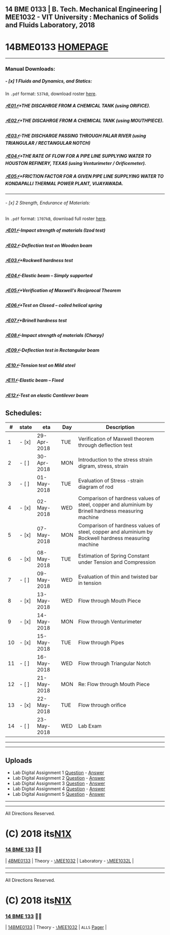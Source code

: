 ##  14 BME 0133 | B. Tech. Mechanical Engineering | MEE1032 - VIT University : Mechanics of Solids and Fluids Laboratory, 2018
# 14BME0133 [HOMEPAGE](https://14bme0133.github.io)

---

### Manual Downloads:

##### - [x] 1 Fluids and Dynamics, and Statics:

In `.pdf` format: `537kB`, download roster [here](assets/manuals/0f.pdf).


##### [⚡️E01⚡️](assets/manuals/0f01.pdf)+THE DISCAHRGE FROM A CHEMICAL TANK (using ORIFICE).
##### [⚡️E02⚡️](assets/manuals/0f02.pdf)+THE DISCAHRGE FROM A CHEMICAL TANK (using MOUTHPIECE).
##### [⚡️E03⚡️](assets/manuals/0f03.pdf)-THE DISCHARGE PASSING THROUGH PALAR RIVER (using TRIANGULAR / RECTANGULAR NOTCH)
##### [⚡️E04⚡️](assets/manuals/0f04.pdf)+THE RATE OF FLOW FOR A PIPE LINE SUPPLYING WATER TO HOUSTON REFINERY, TEXAS (using Venturimeter / Orificemeter).
##### [⚡️E05⚡️](assets/manuals/0f05.pdf)+FRICTION FACTOR FOR A GIVEN PIPE LINE SUPPLYING WATER TO KONDAPALLI THERMAL POWER PLANT, VIJAYAWADA.

---

###### - [x] 2 Strength, Endurance of Materials:

In `.pdf` format: `1707kB`, download full roster [here](assets/manuals/0s.pdf).


##### [⚡️E01⚡️](assets/manuals/0s01)-Impact strength of materials (Izod test)
##### [⚡️E02⚡️](assets/manuals/0s02)-Deflection test on Wooden beam
##### [⚡️E03⚡️](assets/manuals/0s03)+Rockwell hardness test
##### [⚡️E04⚡️](assets/manuals/0s04)-Elastic beam – Simply supported
##### [⚡️E05⚡️](assets/manuals/0s05)+Verification of Maxwell’s Reciprocal Theorem
##### [⚡️E06⚡️](assets/manuals/0s06)+Test on Closed – coiled helical spring
##### [⚡️E07⚡️](assets/manuals/0s07)+Brinell hardness test
##### [⚡️E08⚡️](assets/manuals/0s08)-Impact strength of materials (Charpy)
##### [⚡️E09⚡️](assets/manuals/0s09)-Deflection test in Rectangular beam
##### [⚡️E10⚡️](assets/manuals/0s10)-Tension test on Mild steel
##### [⚡️E11⚡️](assets/manuals/0s11)-Elastic beam – Fixed
##### [⚡️E12⚡️](assets/manuals/0s12)-Test on elastic Cantilever beam

## Schedules:

| # | state | eta | Day | Description|
| --- | --- | --- | --- | --- |
|1 | - [x] |	29-Apr-2018 |	TUE |	Verification of Maxwell theorem through deflection test 	|
|2 | - [ ] |	30-Apr-2018 |	MON |	Introduction to the stress strain digram, stress, strain 	|
|3 | - [ ] |	01-May-2018 |	TUE |	Evaluation of Stress -strain diagram of rod 	|
|4 | - [x] |	02-May-2018 |	WED |	Comparison of hardness values of steel, copper and aluminium by Brinell hardness measuring machine 	|
|5 | - [x] |	07-May-2018 |	MON |	Comparison of hardness values of steel, copper and aluminium by Rockwell hardness measuring machine 	|
|6 | - [x] |	08-May-2018 |	TUE |	Estimation of Spring Constant under Tension and Compression 	|
|7 | - [ ] |	09-May-2018 |	WED |	Evaluation of thin and twisted bar in tension 	|
|8 | - [x] |	13-May-2018 |	WED |	Flow through Mouth Piece 	|
|9 | - [x] |	14-May-2018 |	MON |	Flow through Venturimeter 	|
|10| - [x] | 	15-May-2018 |	TUE |	Flow through Pipes 	|
|11| - [ ] | 	16-May-2018 |	WED |	Flow through Triangular Notch 	|
|12| - [ ] | 	21-May-2018 |	MON |	Re: Flow through Mouth Piece 	|
|13| - [x] | 	22-May-2018 |	TUE |	Flow through orifice 	|
|14| - [ ] | 	23-May-2018 |	WED |	Lab Exam|

---
---

## Uploads

 - Lab Digital Assignment 1 [Question](/assets/DALab/DAL1.pdf) -  [Answer](/assets/UP/A1.pdf)
 - Lab Digital Assignment 2 [Question](/assets/DALab/DAL2.pdf) -  [Answer](/assets/UP/A2.pdf)
 - Lab Digital Assignment 3 [Question](/assets/DALab/DAL3.pdf) -  [Answer](/assets/UP/A3.pdf)
 - Lab Digital Assignment 4 [Question](/assets/DALab/DAL4.pdf) -  [Answer](/assets/UP/A4.pdf)
 - Lab Digital Assignment 5 [Question](/assets/DALab/DAL5.pdf) -  [Answer](/assets/UP/A5.pdf)

---
---

All Directions Reserved.
# (C) 2018 its[N1X](https://N1X.site)
### [14 BME 133](https://14bme0133.github.io>) 📴🦄 

| [4BME0133](https://14bme0133.github.io/) | Theory - [`\`MEE1032](https://14bme0133.github.io/MEE1032) | Laboratory - [`\`MEE1032L](https://14bme0133.github.io/MEE1032L) | 

---
---

All Directions Reserved.
# (C) 2018 its[N1X](https://N1X.site)
### [14 BME 133](https://14bme0133.github.io>) 📴🦄 

| [14BME0133](https://14bme0133.github.io/) | Theory - [`\`MEE1032](https://14bme0133.github.io/MEE1032) | `ALLS` [Pager](https://14bme0133.github.io/ALLS) |

